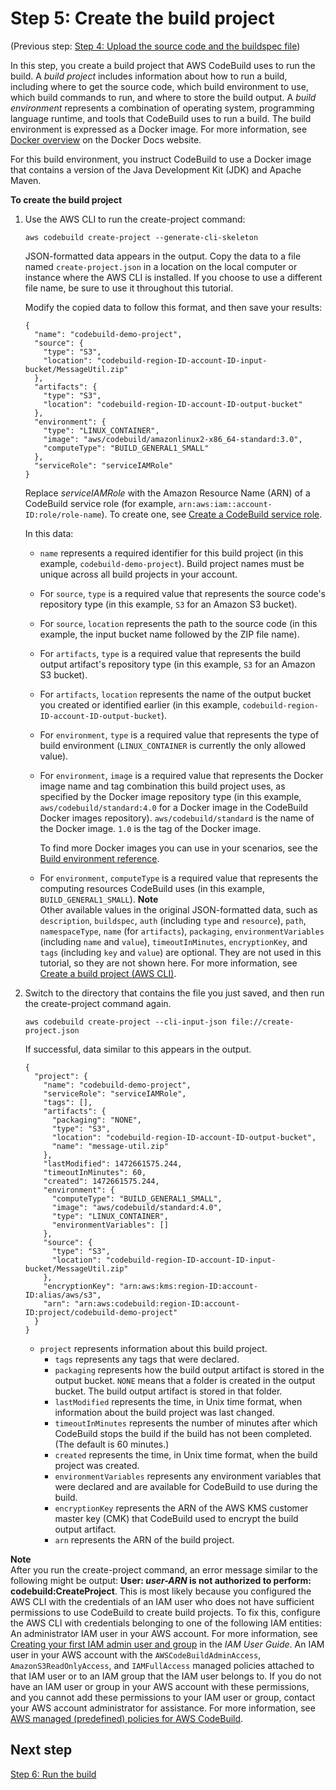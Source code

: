 # Step 5: Create the build project<a name="getting-started-cli-create-build-project"></a>

\(Previous step: [Step 4: Upload the source code and the buildspec file](getting-started-cli-upload-source-code.md)\)

In this step, you create a build project that AWS CodeBuild uses to run the build\. A *build project* includes information about how to run a build, including where to get the source code, which build environment to use, which build commands to run, and where to store the build output\. A *build environment* represents a combination of operating system, programming language runtime, and tools that CodeBuild uses to run a build\. The build environment is expressed as a Docker image\. For more information, see [Docker overview](https://docs.docker.com/get-started/overview/) on the Docker Docs website\. 

For this build environment, you instruct CodeBuild to use a Docker image that contains a version of the Java Development Kit \(JDK\) and Apache Maven\.<a name="getting-started-cli-create-build-project-cli"></a>

**To create the build project**

1. Use the AWS CLI to run the create\-project command:

   ```
   aws codebuild create-project --generate-cli-skeleton
   ```

   JSON\-formatted data appears in the output\. Copy the data to a file named `create-project.json` in a location on the local computer or instance where the AWS CLI is installed\. If you choose to use a different file name, be sure to use it throughout this tutorial\.

   Modify the copied data to follow this format, and then save your results:

   ```
   {
     "name": "codebuild-demo-project",
     "source": {
       "type": "S3",
       "location": "codebuild-region-ID-account-ID-input-bucket/MessageUtil.zip"
     },
     "artifacts": {
       "type": "S3",
       "location": "codebuild-region-ID-account-ID-output-bucket"
     },
     "environment": {
       "type": "LINUX_CONTAINER",
       "image": "aws/codebuild/amazonlinux2-x86_64-standard:3.0",
       "computeType": "BUILD_GENERAL1_SMALL"
     },
     "serviceRole": "serviceIAMRole"
   }
   ```

   Replace *serviceIAMRole* with the Amazon Resource Name \(ARN\) of a CodeBuild service role \(for example, `arn:aws:iam::account-ID:role/role-name`\)\. To create one, see [Create a CodeBuild service role](setting-up.md#setting-up-service-role)\.

   In this data:
   + `name` represents a required identifier for this build project \(in this example, `codebuild-demo-project`\)\. Build project names must be unique across all build projects in your account\. 
   + For `source`, `type` is a required value that represents the source code's repository type \(in this example, `S3` for an Amazon S3 bucket\)\.
   + For `source`, `location` represents the path to the source code \(in this example, the input bucket name followed by the ZIP file name\)\.
   + For `artifacts`, `type` is a required value that represents the build output artifact's repository type \(in this example, `S3` for an Amazon S3 bucket\)\.
   + For `artifacts`, `location` represents the name of the output bucket you created or identified earlier \(in this example, `codebuild-region-ID-account-ID-output-bucket`\)\.
   + For `environment`, `type` is a required value that represents the type of build environment \(`LINUX_CONTAINER` is currently the only allowed value\)\.
   + For `environment`, `image` is a required value that represents the Docker image name and tag combination this build project uses, as specified by the Docker image repository type \(in this example, `aws/codebuild/standard:4.0` for a Docker image in the CodeBuild Docker images repository\)\. `aws/codebuild/standard` is the name of the Docker image\. `1.0` is the tag of the Docker image\. 

     To find more Docker images you can use in your scenarios, see the [Build environment reference](build-env-ref.md)\.
   + For `environment`, `computeType` is a required value that represents the computing resources CodeBuild uses \(in this example, `BUILD_GENERAL1_SMALL`\)\.
**Note**  
Other available values in the original JSON\-formatted data, such as `description`, `buildspec`, `auth` \(including `type` and `resource`\), `path`, `namespaceType`, `name` \(for `artifacts`\), `packaging`, `environmentVariables` \(including `name` and `value`\), `timeoutInMinutes`, `encryptionKey`, and `tags` \(including `key` and `value`\) are optional\. They are not used in this tutorial, so they are not shown here\. For more information, see [Create a build project \(AWS CLI\)](create-project.md#create-project-cli)\.

1. Switch to the directory that contains the file you just saved, and then run the create\-project command again\.

   ```
   aws codebuild create-project --cli-input-json file://create-project.json
   ```

   If successful, data similar to this appears in the output\.

   ```
   {
     "project": {
       "name": "codebuild-demo-project",
       "serviceRole": "serviceIAMRole",
       "tags": [],
       "artifacts": {
         "packaging": "NONE",
         "type": "S3",
         "location": "codebuild-region-ID-account-ID-output-bucket",
         "name": "message-util.zip"
       },
       "lastModified": 1472661575.244,
       "timeoutInMinutes": 60,
       "created": 1472661575.244,
       "environment": {
         "computeType": "BUILD_GENERAL1_SMALL",
         "image": "aws/codebuild/standard:4.0",
         "type": "LINUX_CONTAINER",
         "environmentVariables": []
       },
       "source": {
         "type": "S3",
         "location": "codebuild-region-ID-account-ID-input-bucket/MessageUtil.zip"
       },
       "encryptionKey": "arn:aws:kms:region-ID:account-ID:alias/aws/s3",
       "arn": "arn:aws:codebuild:region-ID:account-ID:project/codebuild-demo-project"
     }
   }
   ```
   + `project` represents information about this build project\.
     + `tags` represents any tags that were declared\.
     + `packaging` represents how the build output artifact is stored in the output bucket\. `NONE` means that a folder is created in the output bucket\. The build output artifact is stored in that folder\.
     + `lastModified` represents the time, in Unix time format, when information about the build project was last changed\.
     + `timeoutInMinutes` represents the number of minutes after which CodeBuild stops the build if the build has not been completed\. \(The default is 60 minutes\.\)
     + `created` represents the time, in Unix time format, when the build project was created\.
     + `environmentVariables` represents any environment variables that were declared and are available for CodeBuild to use during the build\.
     + `encryptionKey` represents the ARN of the AWS KMS customer master key \(CMK\) that CodeBuild used to encrypt the build output artifact\.
     + `arn` represents the ARN of the build project\.

**Note**  
After you run the create\-project command, an error message similar to the following might be output: **User: *user\-ARN* is not authorized to perform: codebuild:CreateProject**\. This is most likely because you configured the AWS CLI with the credentials of an IAM user who does not have sufficient permissions to use CodeBuild to create build projects\. To fix this, configure the AWS CLI with credentials belonging to one of the following IAM entities:   
An administrator IAM user in your AWS account\. For more information, see [Creating your first IAM admin user and group](https://docs.aws.amazon.com/IAM/latest/UserGuide/getting-started_create-admin-group.html) in the *IAM User Guide*\.
An IAM user in your AWS account with the `AWSCodeBuildAdminAccess`, `AmazonS3ReadOnlyAccess`, and `IAMFullAccess` managed policies attached to that IAM user or to an IAM group that the IAM user belongs to\. If you do not have an IAM user or group in your AWS account with these permissions, and you cannot add these permissions to your IAM user or group, contact your AWS account administrator for assistance\. For more information, see [AWS managed \(predefined\) policies for AWS CodeBuild](auth-and-access-control-iam-identity-based-access-control.md#managed-policies)\.

## Next step<a name="getting-started-cli-create-build-project-next"></a>

[Step 6: Run the build](getting-started-cli-run-build.md)